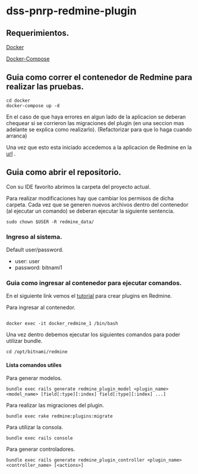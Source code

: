 # dss-pnrp-redmine-plugin

## Requerimientos.

[Docker](https://docs.docker.com/engine/install/ubuntu/)

[Docker-Compose](https://docs.docker.com/compose/install/)

## Guia como correr el contenedor de Redmine para realizar las pruebas.

```
cd docker
docker-compose up -d 
```
En el caso de que haya errores en algun lado de la aplicacion se deberan chequear si se corrieron las migraciones del plugin (en una seccion mas adelante se explica como realizarlo). (Refactorizar para que lo haga cuando arranca)

Una vez que esto esta iniciado accedemos a la aplicacion de Redmine en la [url](http://localhost:8080) .

## Guia como abrir el repositorio.

Con su IDE favorito abrimos la carpeta del proyecto actual. 

Para realizar modificaciones hay que cambiar los permisos de dicha carpeta. Cada vez que se generen nuevos archivos dentro del contenedor (al ejecutar un comando) se deberan ejecutar la siguiente sentencia.

```
sudo chown $USER -R redmine_data/
```

### Ingreso al sistema.

Default user/password.
* user: user
* password: bitnami1

### Guia como ingresar al contenedor para ejecutar comandos.

En el siguiente link vemos el [tutorial](https://www.redmine.org/projects/redmine/wiki/Plugin_Tutorial) para crear plugins en Redmine.

Para ingresar al contenedor.
```

docker exec -it docker_redmine_1 /bin/bash
```

Una vez dentro debemos ejecutar los siguientes comandos para poder utilizar bundle.
```
cd /opt/bitnami/redmine
```
#### Lista comandos utiles
Para generar modelos.
```
bundle exec rails generate redmine_plugin_model <plugin_name> <model_name> [field[:type][:index] field[:type][:index] ...]
```

Para realizar las migraciones del plugin.
```
bundle exec rake redmine:plugins:migrate
```

Para utilizar la consola. 

```
bundle exec rails console
```

Para generar controladores.
```
bundle exec rails generate redmine_plugin_controller <plugin_name> <controller_name> [<actions>]
```







